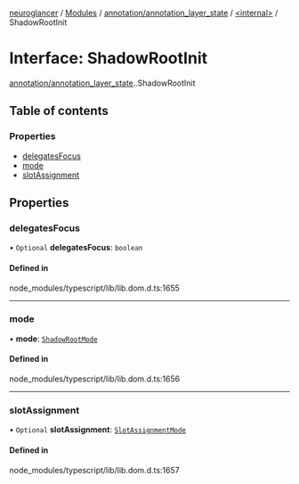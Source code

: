 [neuroglancer](../README.md) / [Modules](../modules.md) / [annotation/annotation\_layer\_state](../modules/annotation_annotation_layer_state.md) / [<internal\>](../modules/annotation_annotation_layer_state._internal_.md) / ShadowRootInit

# Interface: ShadowRootInit

[annotation/annotation_layer_state](../modules/annotation_annotation_layer_state.md).[<internal>](../modules/annotation_annotation_layer_state._internal_.md).ShadowRootInit

## Table of contents

### Properties

- [delegatesFocus](annotation_annotation_layer_state._internal_.ShadowRootInit.md#delegatesfocus)
- [mode](annotation_annotation_layer_state._internal_.ShadowRootInit.md#mode)
- [slotAssignment](annotation_annotation_layer_state._internal_.ShadowRootInit.md#slotassignment)

## Properties

### delegatesFocus

• `Optional` **delegatesFocus**: `boolean`

#### Defined in

node_modules/typescript/lib/lib.dom.d.ts:1655

___

### mode

• **mode**: [`ShadowRootMode`](../modules/annotation_annotation_layer_state._internal_.md#shadowrootmode)

#### Defined in

node_modules/typescript/lib/lib.dom.d.ts:1656

___

### slotAssignment

• `Optional` **slotAssignment**: [`SlotAssignmentMode`](../modules/annotation_annotation_layer_state._internal_.md#slotassignmentmode)

#### Defined in

node_modules/typescript/lib/lib.dom.d.ts:1657
